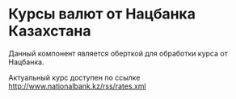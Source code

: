 # Курсы валют от Нацбанка Казахстана

Данный компонент является оберткой для обработки курса от Нацбанка.

Актуальный курс доступен по ссылке http://www.nationalbank.kz/rss/rates.xml